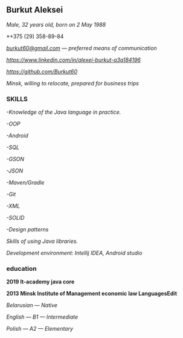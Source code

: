 ## Burkut Aleksei

*Male, 32 years old, born on 2 May 1988*

*+375 (29) 358-89-84 

*burkut60@gmail.com — preferred means of communication*

*https://www.linkedin.com/in/alexei-burkut-a3a184196*

*https://github.com/Burkut60*

*Minsk, willing to relocate, prepared for business trips*

### SKILLS

*-Knowledge of the Java language in practice.*

*-OOP*

*-Android*

*-SQL*

*-GSON*

*-JSON*

*-Maven/Gradle*

*-Git*

*-XML*

*-SOLID*

*-Design patterns*

*Skills of using Java libraries.* 

*Development environment: Intellij IDEA, Android studio*

### education

**2019 It-academy java core**

**2013 Minsk Institute of Management
economic law
LanguagesEdit**

*Belarusian — Native*

*English — B1 — Intermediate*

*Polish — A2 — Elementary*
